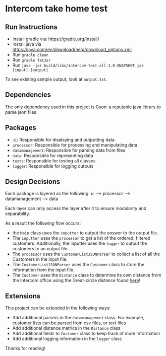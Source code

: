 # Intercom take home test

## Run Instructions

- Install gradle via: https://gradle.org/install/
- Install java via https://java.com/en/download/help/download_options.xml
- Run `gradle clean`
- Run `gradle fatJar`
- Run `java -jar build/libs/intercom-test-all-1.0-SNAPSHOT.jar [input] [output]`

To see existing sample output, look at `output.txt`.

## Dependencies
The only dependency used in this project is Gson: a reputable java library to parse json files. 

## Packages

- `ui`: Responsible for displaying and outputting data
- `processor`: Responsible for processing and manipulating data
- `datamanagement`: Responsible for parsing data from files
- `data`: Responsible for representing data
- `tests`: Responsible for testing all classes
- `logger`: Responsible for logging outputs

## Design Decisions
Each package is layered as the following:
ui --> processor --> datamanagement --> data

Each layer can only access the layer after it to ensure modularity and separability.

As a result the following flow occurs:

- the `Main` class uses the `inputter` to output the answer to the output file.
- The `inputter` uses the `processor` to get a list of the ordered, filtered customers. Additionally, the inputter uses the `logger` to output the customers to an output file.
- The `processor` uses the `CustomerListJSONParser` to collect a list of all the Customers in the input file. 
- The `CustomerListJSONParser` uses the `Customer` class to store the information from the input file. 
- The `Customer` uses the `Distance` class to determine its own distance from the Intercom office using the Great-circle distance found [here](https://en.wikipedia.org/wiki/Great-circle_distance)!

## Extensions
This project can be extended in the following ways:

- Add additional parsers in the `datamanagement` class. For example, customer lists can be parsed from csv files, or text files
- Add additional distance metrics in the `Distance` class
- Add additional fields to `Customer` class to keep track of more information
- Add additional logging information in the `logger` class



Thanks for reading!



